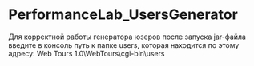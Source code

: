 # PerformanceLab_UsersGenerator
Для корректной работы генератора юзеров после запуска jar-файла введите в консоль
путь к папке users, которая находится по этому адресу:
Web Tours 1.0\WebTours\cgi-bin\users
